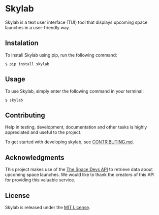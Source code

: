 # Skylab

Skylab is a text user interface (TUI) tool that displays upcoming space launches in a user-friendly way.

## Instalation

To install Skylab using pip, run the following command:

```
$ pip install skylab
```

## Usage

To use Skylab, simply enter the following command in your terminal:

```
$ skylab
```

## Contributing

Help in testing, development, documentation and other tasks is
highly appreciated and useful to the project.

To get started with developing skylab, see [CONTRIBUTING.md](CONTRIBUTING.md).

## Acknowledgments

This project makes use of the [The Space Devs API](https://thespacedevs.com/) to retrieve data about upcoming space launches. We would like to thank the creators of this API for providing this valuable service.

## License

Skylab is released under the [MIT License](LICENSE.md).
